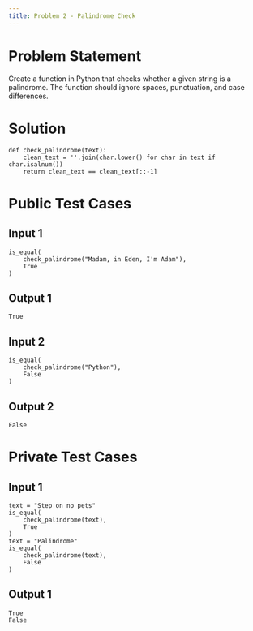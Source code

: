 ```yaml
---
title: Problem 2 - Palindrome Check
---
```


# Problem Statement

Create a function in Python that checks whether a given string is a palindrome. The function should ignore spaces, punctuation, and case differences.

# Solution

```py3
def check_palindrome(text):
    clean_text = ''.join(char.lower() for char in text if char.isalnum())
    return clean_text == clean_text[::-1]
```

# Public Test Cases

## Input 1

```
is_equal(
    check_palindrome("Madam, in Eden, I'm Adam"),
    True
)
```

## Output 1

```
True
```

## Input 2

```
is_equal(
    check_palindrome("Python"),
    False
)
```

## Output 2

```
False
```

# Private Test Cases

## Input 1

```
text = "Step on no pets"
is_equal(
    check_palindrome(text),
    True
)
text = "Palindrome"
is_equal(
    check_palindrome(text),
    False
)
```

## Output 1

```
True
False
```
